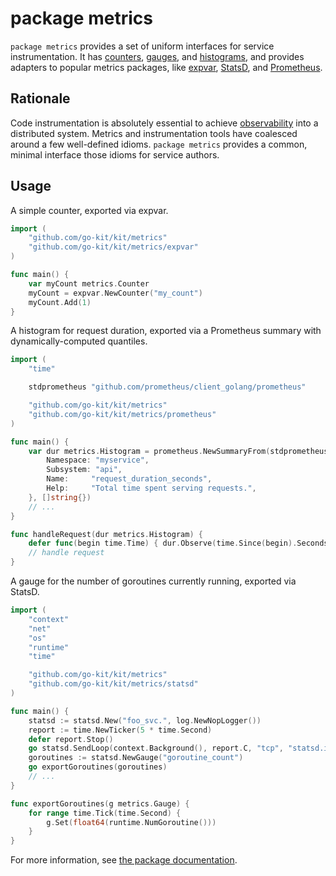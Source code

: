 # package metrics

`package metrics` provides a set of uniform interfaces for service
instrumentation. It has
[counters](http://prometheus.io/docs/concepts/metric_types/#counter),
[gauges](http://prometheus.io/docs/concepts/metric_types/#gauge), and
[histograms](http://prometheus.io/docs/concepts/metric_types/#histogram), and
provides adapters to popular metrics packages, like
[expvar](https://golang.org/pkg/expvar),
[StatsD](https://github.com/etsy/statsd), and
[Prometheus](https://prometheus.io).

## Rationale

Code instrumentation is absolutely essential to achieve
[observability](https://speakerdeck.com/mattheath/observability-in-micro-service-architectures)
into a distributed system. Metrics and instrumentation tools have coalesced
around a few well-defined idioms. `package metrics` provides a common, minimal
interface those idioms for service authors.

## Usage

A simple counter, exported via expvar.

```go
import (
	"github.com/go-kit/kit/metrics"
	"github.com/go-kit/kit/metrics/expvar"
)

func main() {
	var myCount metrics.Counter
	myCount = expvar.NewCounter("my_count")
	myCount.Add(1)
}
```

A histogram for request duration, exported via a Prometheus summary with
dynamically-computed quantiles.

```go
import (
	"time"

	stdprometheus "github.com/prometheus/client_golang/prometheus"

	"github.com/go-kit/kit/metrics"
	"github.com/go-kit/kit/metrics/prometheus"
)

func main() {
	var dur metrics.Histogram = prometheus.NewSummaryFrom(stdprometheus.SummaryOpts{
		Namespace: "myservice",
		Subsystem: "api",
		Name:     "request_duration_seconds",
		Help:     "Total time spent serving requests.",
	}, []string{})
	// ...
}

func handleRequest(dur metrics.Histogram) {
	defer func(begin time.Time) { dur.Observe(time.Since(begin).Seconds()) }(time.Now())
	// handle request
}
```

A gauge for the number of goroutines currently running, exported via StatsD.

```go
import (
	"context"
	"net"
	"os"
	"runtime"
	"time"

	"github.com/go-kit/kit/metrics"
	"github.com/go-kit/kit/metrics/statsd"
)

func main() {
	statsd := statsd.New("foo_svc.", log.NewNopLogger())
	report := time.NewTicker(5 * time.Second)
	defer report.Stop()
	go statsd.SendLoop(context.Background(), report.C, "tcp", "statsd.internal:8125")
	goroutines := statsd.NewGauge("goroutine_count")
	go exportGoroutines(goroutines)
	// ...
}

func exportGoroutines(g metrics.Gauge) {
	for range time.Tick(time.Second) {
		g.Set(float64(runtime.NumGoroutine()))
	}
}
```

For more information, see
[the package documentation](https://godoc.org/github.com/go-kit/kit/metrics).
